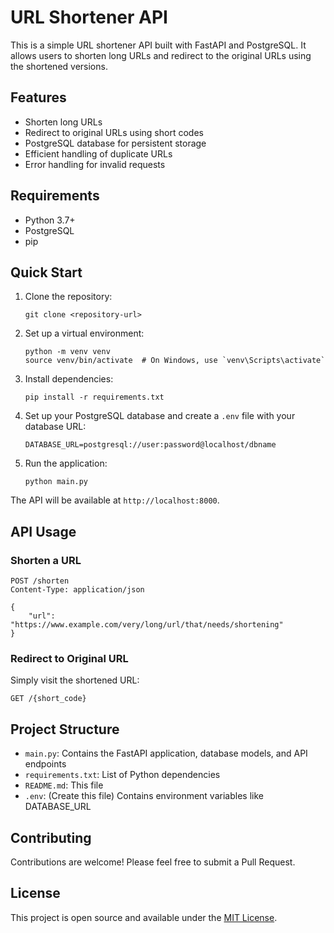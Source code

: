 # URL Shortener API

This is a simple URL shortener API built with FastAPI and PostgreSQL. It allows users to shorten long URLs and redirect to the original URLs using the shortened versions.

## Features

- Shorten long URLs
- Redirect to original URLs using short codes
- PostgreSQL database for persistent storage
- Efficient handling of duplicate URLs
- Error handling for invalid requests

## Requirements

- Python 3.7+
- PostgreSQL
- pip

## Quick Start

1. Clone the repository:
   ```
   git clone <repository-url>
   ```

2. Set up a virtual environment:
   ```
   python -m venv venv
   source venv/bin/activate  # On Windows, use `venv\Scripts\activate`
   ```

3. Install dependencies:
   ```
   pip install -r requirements.txt
   ```

4. Set up your PostgreSQL database and create a `.env` file with your database URL:
   ```
   DATABASE_URL=postgresql://user:password@localhost/dbname
   ```

5. Run the application:
   ```
   python main.py
   ```

The API will be available at `http://localhost:8000`.

## API Usage

### Shorten a URL

```
POST /shorten
Content-Type: application/json

{
    "url": "https://www.example.com/very/long/url/that/needs/shortening"
}
```

### Redirect to Original URL

Simply visit the shortened URL:

```
GET /{short_code}
```

## Project Structure

- `main.py`: Contains the FastAPI application, database models, and API endpoints
- `requirements.txt`: List of Python dependencies
- `README.md`: This file
- `.env`: (Create this file) Contains environment variables like DATABASE_URL

## Contributing

Contributions are welcome! Please feel free to submit a Pull Request.

## License

This project is open source and available under the [MIT License](LICENSE).

